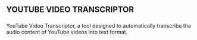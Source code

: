<h2 align="left">YOUTUBE VIDEO TRANSCRIPTOR</h2>

###

<p align="left">YouTube Video Transcriptor, a tool designed to automatically transcribe the audio content of YouTube videos into text format.</p>

###
